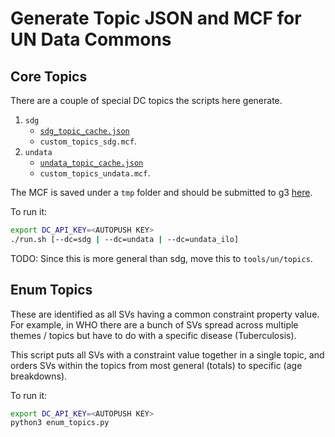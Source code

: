 # Generate Topic JSON and MCF for UN Data Commons

## Core Topics

There are a couple of special DC topics the scripts here generate.

1. `sdg`
   - [`sdg_topic_cache.json`](../../../server/config/nl_page/sdg_topic_cache.json)
   - `custom_topics_sdg.mcf`.
2. `undata`
   - [`undata_topic_cache.json`](../../../server/config/nl_page/undata_topic_cache.json)
   - `custom_topics_undata.mcf`.

The MCF is saved under a `tmp` folder and should be submitted to g3
[here](https://source.corp.google.com/piper///depot/google3/third_party/datacommons/schema/stat_vars/).

To run it:

```bash
export DC_API_KEY=<AUTOPUSH KEY>
./run.sh [--dc=sdg | --dc=undata | --dc=undata_ilo]
```

TODO: Since this is more general than sdg, move this to `tools/un/topics`.

## Enum Topics

These are identified as all SVs having a common constraint property value.
For example, in WHO there are a bunch of SVs spread across multiple themes /
topics but have to do with a specific disease (Tuberculosis).

This script puts all SVs with a constraint value together in a single topic,
and orders SVs within the topics from most general (totals) to specific (age
breakdowns).

To run it:

```bash
export DC_API_KEY=<AUTOPUSH KEY>
python3 enum_topics.py
```
